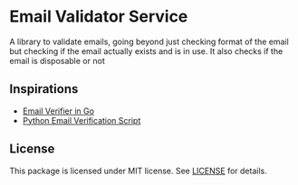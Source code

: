 # Email Validator Service
A library to validate emails, going beyond just checking format of the email but checking if the email actually exists and is in use. It also checks if the email is disposable or not

## Inspirations
- [Email Verifier in Go](https://github.com/AfterShip/email-verifier)
- [Python Email Verification Script](https://github.com/scottbrady91/Python-Email-Verification-Script)

## License

This package is licensed under MIT license. See [LICENSE](LICENSE) for details.
